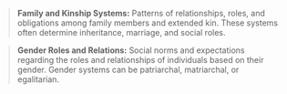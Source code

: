 > **Family and Kinship Systems:** Patterns of relationships, roles, and obligations among family members and extended kin. These systems often determine inheritance, marriage, and social roles.


> **Gender Roles and Relations:** Social norms and expectations regarding the roles and relationships of individuals based on their gender. Gender systems can be patriarchal, matriarchal, or egalitarian.